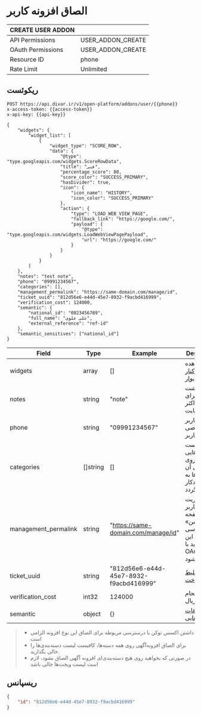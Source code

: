 # الصاق افزونه کاربر

| CREATE USER ADDON |                   |
|-------------------|-------------------|
| API Permissions   | USER_ADDON_CREATE |
| OAuth Permissions | USER_ADDON_CREATE |
| Resource ID       | phone             |
| Rate Limit        | Unlimited         |


## ریکوئست

```http request
POST https://api.divar.ir/v1/open-platform/addons/user/{{phone}}
x-access-token: {{access-token}}
x-api-key: {{api-key}}

{
    "widgets": {
        "widget_list": [
            {
                "widget_type": "SCORE_ROW",
                "data": {
                    "@type": "type.googleapis.com/widgets.ScoreRowData",
                    "title": "فنی",
                    "percentage_score": 80,
                    "score_color": "SUCCESS_PRIMARY",
                    "hasDivider": true,
                    "icon": {
                        "icon_name": "HISTORY",
                        "icon_color": "SUCCESS_PRIMARY"
                    },
                    "action": {
                        "type": "LOAD_WEB_VIEW_PAGE",
                        "fallback_link": "https://google.com/",
                        "payload": {
                            "@type": "type.googleapis.com/widgets.LoadWebViewPagePayload",
                            "url": "https://google.com/"
                        }
                    }
                }
            }
        ]
    },
    "notes": "test note",
    "phone": "09991234567",
    "categories": [],
    "management_permalink": "https://same-domain.com/manage/id",
    "ticket_uuid": "812d56e6-e44d-45e7-8932-f9acbd416999",
    "verification_cost": 124000,
    "semantic": {
        "national_id": "0023456789",
        "full_name": "علی علوی",
        "external_reference": "ref-id"
    },
    "semantic_sensitives": ["national_id"]
}
```

| Field                | Type     | Example                                | Description                                                                                             |
|----------------------|----------|----------------------------------------|---------------------------------------------------------------------------------------------------------|
| widgets              | array    | []                                     | مشاهده [ویجت‌های کنار دیوار](../widgets)                                                                |
| notes                | string   | "note"                                 | یادداشت دلخواه برای شما حداکثر یک کیلوبایت                                                              |
| phone                | string   | "09991234567"                          | آیدی کاربر متقاضی افزونه کاربر                                                                          |
| categories           | []string | []                                     | لیست دسته‌بندی‌هایی که افزونه روی آگهی‌های آن دسته‌ها به شکل خودکار الصاق گردد                          |
| management_permalink | string   | "https://same-domain.com/manage/id"    | لینک مدیریت افزونه کاربر که از صفحه «دیوار من» قابل دسترسی خواهد بود. این صفحه باید با OAuth محافظت شود |
| ticket_uuid          | string   | "812d56e6-e44d-45e7-8932-f9acbd416999" | مشاهده [بلیط پرداخت](../payment-ticket)                                                                 |
| verification_cost    | int32    | 124000                                 | هزینه انجام خدمت به ریال                                                                                |
| semantic             | object   | {}                                     | [اطلاعات معنایی](semantic.md)                                                                           |

> - داشتن اکسس توکن با درسترسی مربوطه برای الصاق این نوع افزونه الزامی است
> - برای الصاق افزونه‌آگهی روی همه دسته‌ها، کافیست لیست دسته‌بندی‌ها را خالی بگذارید.
> - در صورتی که بخواهید روی هیچ دسته‌بندی‌ای افزونه آگهی الصاق نشود، لازم است لیست ویجت‌ها خالی باشد

## ریسپانس

```json
{
    "id": "812d56e6-e44d-45e7-8932-f9acbd416999"
}
```
